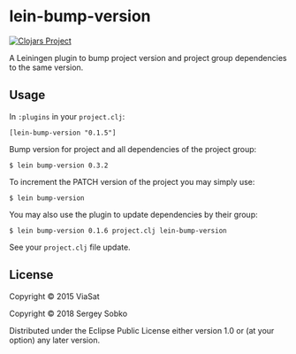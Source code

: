 # lein-bump-version

[![Clojars Project](https://img.shields.io/clojars/v/lein-bump-version.svg)](https://clojars.org/lein-bump-version)

A Leiningen plugin to bump project version and project group dependencies to the same version.

## Usage

In `:plugins` in your `project.clj`:

```text
[lein-bump-version "0.1.5"]
```

Bump version for project and all dependencies of the project group:

```
$ lein bump-version 0.3.2
```

To increment the PATCH version of the project you may simply use:

```
$ lein bump-version
```

You may also use the plugin to update dependencies by their group:

```
$ lein bump-version 0.1.6 project.clj lein-bump-version
```

See your `project.clj` file update.

## License

Copyright © 2015 ViaSat

Copyright © 2018 Sergey Sobko

Distributed under the Eclipse Public License either version 1.0 or (at
your option) any later version.
